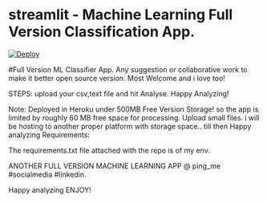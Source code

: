 # streamlit - Machine Learning Full Version Classification App.

[![Deploy](https://www.herokucdn.com/deploy/button.svg)](https://streamlit-roy.herokuapp.com/)

#Full Version ML Classifier App. Any suggestion or collaborative work to make it better open source version. Most Welcome and i love too!

STEPS: upload your csv,text file and hit Analyse. Happy Analyzing!

Note: Deployed in Heroku under 500MB Free Version Storage! so the app is limited by roughly 60 MB free space for processing. 
Upload small files. i will be hosting to another proper platform with storage space.. till then Happy analyzing 
Requirements:

The requirements.txt file attached with the repo is of my env. 

ANOTHER FULL VERSION MACHINE LEARNING APP @ ping_me #socialmedia #linkedin.

Happy analyzing ENJOY!
